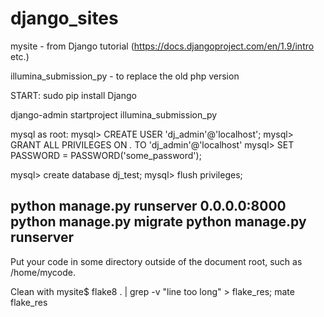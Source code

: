 # django_sites

mysite - from Django tutorial (https://docs.djangoproject.com/en/1.9/intro etc.)

illumina_submission_py - to replace the old php version

START:
sudo pip install Django

django-admin startproject illumina_submission_py

mysql as root:
mysql> CREATE USER 'dj_admin'@'localhost';
mysql> GRANT ALL PRIVILEGES ON *.* TO 'dj_admin'@'localhost'
mysql> SET PASSWORD = PASSWORD('some_password');

mysql> create database dj_test;
mysql> flush privileges;

python manage.py runserver 0.0.0.0:8000
python manage.py migrate
python manage.py runserver
---
Put your code in some directory outside of the document root, such as /home/mycode.

Clean with 
mysite$ flake8 . | grep -v "line too long" > flake_res; mate flake_res
